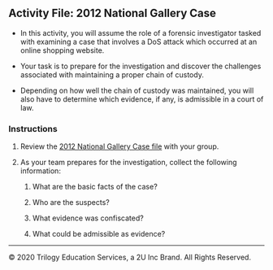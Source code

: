 ## Activity File: 2012 National Gallery Case

- In this activity, you will assume the role of a forensic investigator tasked with examining a case that involves a DoS attack which occurred at an online shopping website.
 
- Your task is to prepare for the investigation and discover the  challenges associated with maintaining a proper chain of custody.
 
- Depending on how well the chain of custody was maintained, you will also have to determine which evidence, if any, is admissible in a court of law.


### Instructions 

1. Review the [2012 National Gallery Case file](The_2012_National_Gallery_Scenario.pdf) with your group.

2. As your team prepares for the investigation, collect the following information:

   1. What are the basic facts of the case?

   2. Who are the suspects?

   3. What evidence was confiscated?

   4. What could be admissible as evidence?

----

&copy; 2020 Trilogy Education Services, a 2U Inc Brand.   All Rights Reserved.
